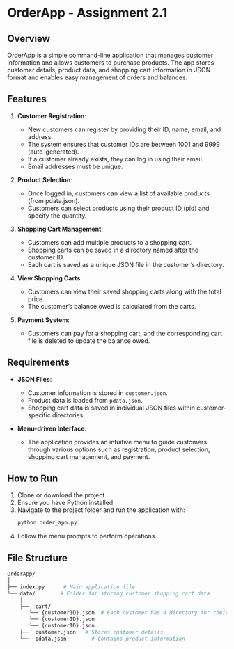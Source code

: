 # OrderApp - Assignment 2.1

## Overview
OrderApp is a simple command-line application that manages customer information and allows customers to purchase products. The app stores customer details, product data, and shopping cart information in JSON format and enables easy management of orders and balances. 

## Features
1. **Customer Registration**: 
   - New customers can register by providing their ID, name, email, and address.
   - The system ensures that customer IDs are between 1001 and 9999 (auto-generated).
   - If a customer already exists, they can log in using their email.
   - Email addresses must be unique.

2. **Product Selection**: 
   - Once logged in, customers can view a list of available products (from pdata.json).
   - Customers can select products using their product ID (pid) and specify the quantity.

3. **Shopping Cart Management**:
   - Customers can add multiple products to a shopping cart.
   - Shopping carts can be saved in a directory named after the customer ID.
   - Each cart is saved as a unique JSON file in the customer’s directory.

4. **View Shopping Carts**:
   - Customers can view their saved shopping carts along with the total price.
   - The customer’s balance owed is calculated from the carts.

5. **Payment System**:
   - Customers can pay for a shopping cart, and the corresponding cart file is deleted to update the balance owed.

## Requirements
- **JSON Files**: 
   - Customer information is stored in `customer.json`.
   - Product data is loaded from `pdata.json`.
   - Shopping cart data is saved in individual JSON files within customer-specific directories.
   
- **Menu-driven Interface**: 
   - The application provides an intuitive menu to guide customers through various options such as registration, product selection, shopping cart management, and payment.

## How to Run
1. Clone or download the project.
2. Ensure you have Python installed.
3. Navigate to the project folder and run the application with:
   ```bash
   python order_app.py
   ```
4. Follow the menu prompts to perform operations.

## File Structure
```bash
OrderApp/
│
├── index.py      # Main application file
└── data/        # Folder for storing customer shopping cart data
    │
    ├──  cart/
       └── {customerID}.json  # Each customer has a directory for their carts
       └── {customerID}.json
       └── {customerID}.json
    ├──  customer.json   # Stores customer details
    └──  pdata.json        # Contains product information


```
